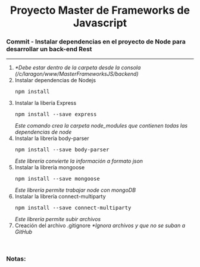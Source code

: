 
<h1 align="center">Proyecto Master de Frameworks de Javascript</h1>
<h3><b>Commit -</b> <strong>Instalar dependencias en el proyecto de Node para desarrollar un back-end Rest</strong></h3>
<hr>
<ol>
  <li>
    <em>*Debe estar dentro de la carpeta desde la consola (/c/laragon/www/MasterFrameworksJS/backend)</em>
  </li>
  <li>
    Instalar dependencias de Nodejs
    <pre>npm install</pre>
  </li>
  <li>
    Instalar la libería Express
    <pre>npm install --save express</pre>
    <em>Este comando crea la carpeta node_modules que contienen todas las dependencias de node</em>
  </li>
  <li>
    Instalar la librería body-parser
    <pre>npm install --save body-parser</pre>
    <em>Este librería convierte la información a formato json</em>
  </li>
  <li>
    Instalar la librería mongoose
    <pre>npm install --save mongoose</pre>
    <em>Este librería permite trabajar node con mongoDB</em>
  </li>
  <li>
    Instalar la librería connect-multiparty
    <pre>npm install --save connect-multiparty</pre>
    <em>Este librería permite subir archivos</em>
  </li>
  <li>
    Creación del archivo .gitignore
    <em>*Ignora archivos y que no se suban a GitHub</em>
  </li>
</ol>

<br>

<!-- Notas -->
<h3><b>Notas:</b></h3>
<ul>
  
</ul>

<em></em>

